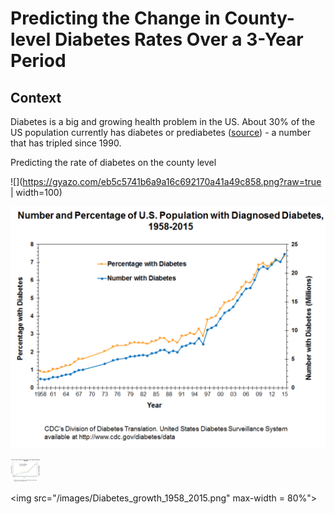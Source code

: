 # Predicting the Change in County-level Diabetes Rates Over a 3-Year Period

## Context

Diabetes is a big and growing health problem in the US. About 30% of the US population currently has diabetes or prediabetes ([source](http://www.diabetes.org/assets/pdfs/basics/cdc-statistics-report-2017.pdf)) - a number that has tripled since 1990.



Predicting the rate of diabetes on the county level


![](https://gyazo.com/eb5c5741b6a9a16c692170a41a49c858.png?raw=true | width=100)


![alt text](/images/Diabetes_growth_1958_2015.png "Title" )

<img src="/images/Diabetes_growth_1958_2015.png" width="48px">




<img src="/images/Diabetes_growth_1958_2015.png"  max-width = 80%">


